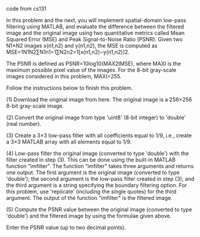 code from cs131

In this problem and the next, you will implement spatial-domain low-pass filtering using MATLAB, and evaluate the difference between the filtered image and the original image using two quantitative metrics called Mean Squared Error (MSE) and Peak Signal-to-Noise Ratio (PSNR). Given two N1×N2 images x(n1,n2) and y(n1,n2), the MSE is computed as MSE=1N1N2∑N1n1=1∑N2n2=1[x(n1,n2)−y(n1,n2)]2.

The PSNR is defined as PSNR=10log10(MAX2IMSE), where MAXI is the maximum possible pixel value of the images. For the 8-bit gray-scale images considered in this problem, MAXI=255.

Follow the instructions below to finish this problem.

(1) Download the original image from here. The original image is a 256×256 8-bit gray-scale image.

(2) Convert the original image from type 'uint8' (8-bit integer) to 'double' (real number).

(3) Create a 3×3 low-pass filter with all coefficients equal to 1/9, i.e., create a 3×3 MATLAB array with all elements equal to 1/9.

(4) Low-pass filter the original image (converted to type 'double') with the filter created in step (3). This can be done using the built-in MATLAB function "imfilter". The function "imfilter" takes three arguments and returns one output. The first argument is the original image (converted to type 'double'); the second argument is the low-pass filter created in step (3); and the third argument is a string specifying the boundary filtering option. For this problem, use 'replicate' (including the single quotes) for the third argument. The output of the function "imfilter" is the filtered image.

(5) Compute the PSNR value between the original image (converted to type 'double') and the filtered image by using the formulae given above.

Enter the PSNR value (up to two decimal points).
